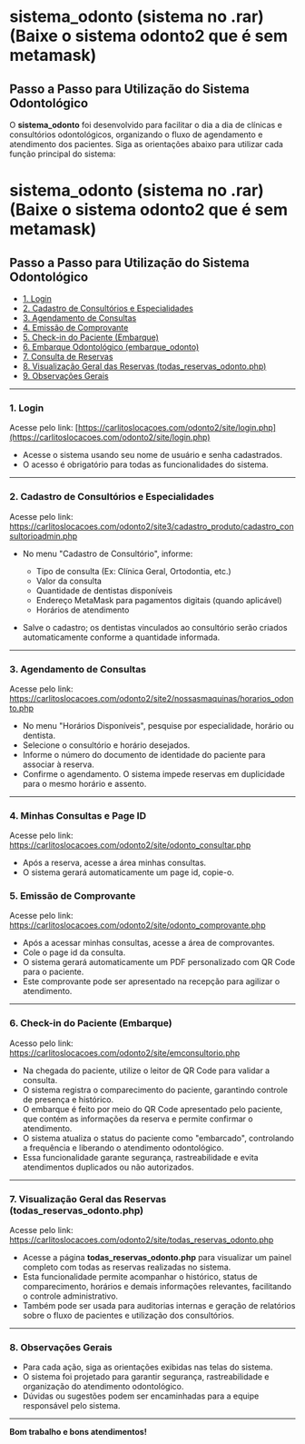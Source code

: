 # sistema_odonto (sistema no .rar) (Baixe o sistema odonto2 que é sem metamask)

## Passo a Passo para Utilização do Sistema Odontológico

O **sistema_odonto** foi desenvolvido para facilitar o dia a dia de clínicas e consultórios odontológicos, organizando o fluxo de agendamento e atendimento dos pacientes. Siga as orientações abaixo para utilizar cada função principal do sistema:


# sistema_odonto (sistema no .rar) (Baixe o sistema odonto2 que é sem metamask)

## Passo a Passo para Utilização do Sistema Odontológico

- [1. Login](#1-login)
- [2. Cadastro de Consultórios e Especialidades](#2-cadastro-de-consultórios-e-especialidades)
- [3. Agendamento de Consultas](#3-agendamento-de-consultas)
- [4. Emissão de Comprovante](#4-emissão-de-comprovante)
- [5. Check-in do Paciente (Embarque)](#5-check-in-do-paciente-embarque)
- [6. Embarque Odontológico (embarque_odonto)](#6-embarque-odontológico-embarque_odonto)
- [7. Consulta de Reservas](#7-consulta-de-reservas)
- [8. Visualização Geral das Reservas (todas_reservas_odonto.php)](#8-visualização-geral-das-reservas-todas_reservas_odontophp)
- [9. Observações Gerais](#9-observações-gerais)

---

### 1. Login
Acesse pelo link: [https://carlitoslocacoes.com/odonto2/site/login.php](https://carlitoslocacoes.com/odonto2/site/login.php)

- Acesse o sistema usando seu nome de usuário e senha cadastrados.
- O acesso é obrigatório para todas as funcionalidades do sistema.

---

### 2. Cadastro de Consultórios e Especialidades
Acesse pelo link: https://carlitoslocacoes.com/odonto2/site3/cadastro_produto/cadastro_consultorioadmin.php

- No menu "Cadastro de Consultório", informe:
  - Tipo de consulta (Ex: Clínica Geral, Ortodontia, etc.)
  - Valor da consulta
  - Quantidade de dentistas disponíveis
  - Endereço MetaMask para pagamentos digitais (quando aplicável)
  - Horários de atendimento

- Salve o cadastro; os dentistas vinculados ao consultório serão criados automaticamente conforme a quantidade informada.

---

### 3. Agendamento de Consultas
Acesse pelo link: https://carlitoslocacoes.com/odonto2/site2/nossasmaquinas/horarios_odonto.php

- No menu "Horários Disponíveis", pesquise por especialidade, horário ou dentista.
- Selecione o consultório e horário desejados.
- Informe o número do documento de identidade do paciente para associar à reserva.
- Confirme o agendamento. O sistema impede reservas em duplicidade para o mesmo horário e assento.

---

### 4. Minhas Consultas e Page ID
Acesse pelo link: https://carlitoslocacoes.com/odonto2/site/odonto_consultar.php

- Após a reserva, acesse a área minhas consultas.
- O sistema gerará automaticamente um page id, copie-o.

### 5. Emissão de Comprovante
Acesse pelo link: https://carlitoslocacoes.com/odonto2/site/odonto_comprovante.php

- Após a acessar minhas consultas, acesse a área de comprovantes.
- Cole o page id da consulta.
- O sistema gerará automaticamente um PDF personalizado com QR Code para o paciente.
- Este comprovante pode ser apresentado na recepção para agilizar o atendimento.

---

### 6. Check-in do Paciente (Embarque)
Acesso pelo link: https://carlitoslocacoes.com/odonto2/site/emconsultorio.php

- Na chegada do paciente, utilize o leitor de QR Code para validar a consulta.
- O sistema registra o comparecimento do paciente, garantindo controle de presença e histórico.
- O embarque é feito por meio do QR Code apresentado pelo paciente, que contém as informações da reserva e permite confirmar o atendimento.
- O sistema atualiza o status do paciente como "embarcado", controlando a frequência e liberando o atendimento odontológico.
- Essa funcionalidade garante segurança, rastreabilidade e evita atendimentos duplicados ou não autorizados.

---

### 7. Visualização Geral das Reservas (todas_reservas_odonto.php)
Acesse pelo link: https://carlitoslocacoes.com/odonto2/site/todas_reservas_odonto.php

- Acesse a página **todas_reservas_odonto.php** para visualizar um painel completo com todas as reservas realizadas no sistema.
- Esta funcionalidade permite acompanhar o histórico, status de comparecimento, horários e demais informações relevantes, facilitando o controle administrativo.
- Também pode ser usada para auditorias internas e geração de relatórios sobre o fluxo de pacientes e utilização dos consultórios.

---

### 8. Observações Gerais

- Para cada ação, siga as orientações exibidas nas telas do sistema.
- O sistema foi projetado para garantir segurança, rastreabilidade e organização do atendimento odontológico.
- Dúvidas ou sugestões podem ser encaminhadas para a equipe responsável pelo sistema.

---

**Bom trabalho e bons atendimentos!**
